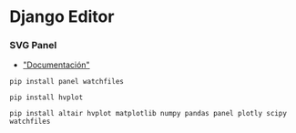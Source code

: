 # Django Editor

### SVG Panel

- ["Documentación"](https://panel.holoviz.org/reference/panes/SVG.html)
```
pip install panel watchfiles
```

```
pip install hvplot
```

```
pip install altair hvplot matplotlib numpy pandas panel plotly scipy watchfiles
```